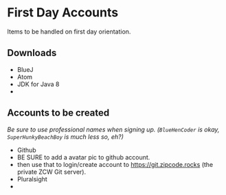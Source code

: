 # First Day Accounts

Items to be handled on first day orientation.

## Downloads

* BlueJ
* Atom
* JDK for Java 8
* 


## Accounts to be created

_Be sure to use professional names when signing up. (`BlueHenCoder` is okay, `SuperHunkyBeachBoy` is much less so, eh?)_

* Github
 * BE SURE to add a avatar pic to github account.
 * then use that to login/create account to https://git.zipcode.rocks (the private ZCW Git server).
* Pluralsight
* 